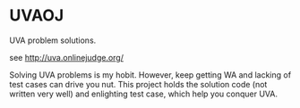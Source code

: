 UVAOJ
=====

UVA problem solutions.

see http://uva.onlinejudge.org/

Solving UVA problems is my hobit. However, keep getting WA and lacking of test cases can drive you nut.
This project holds the solution code (not written very well) and enlighting test case, which help you conquer UVA.
